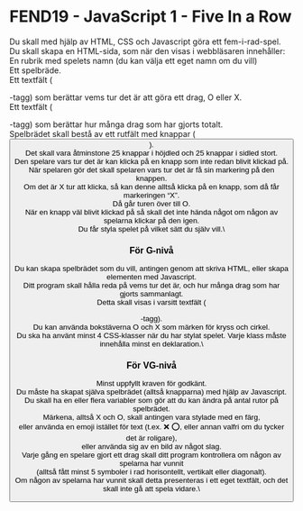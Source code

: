 # FEND19 - JavaScript 1 - Five In a Row

Du skall med hjälp av HTML, CSS och Javascript göra ett fem-i-rad-spel.\
Du skall skapa en HTML-sida, som när den visas i webbläsaren innehåller:\
En rubrik med spelets namn (du kan välja ett eget namn om du vill)\
Ett spelbräde.\
Ett textfält (<p>-tagg) som berättar vems tur det är att göra ett drag, O eller X.\
Ett textfält (<p>-tagg) som berättar hur många drag som har gjorts totalt.\
Spelbrädet skall bestå av ett rutfält med knappar (<button>).\
Det skall vara åtminstone 25 knappar i höjdled och 25 knappar i sidled stort.\
Den spelare vars tur det är kan klicka på en knapp som inte redan blivit klickad på.\
När spelaren gör det skall spelaren vars tur det är få sin markering på den knappen.\
Om det är X tur att klicka, så kan denne alltså klicka på en knapp, som då får markeringen “X”.\
Då går turen över till O.\
När en knapp väl blivit klickad på så skall det inte hända något om någon av spelarna klickar på den igen.\
Du får styla spelet på vilket sätt du själv vill.\

### För G-nivå

Du kan skapa spelbrädet som du vill, antingen genom att skriva HTML, eller skapa elementen med Javascript.\
Ditt program skall hålla reda på vems tur det är, och hur många drag som har gjorts sammanlagt.\
Detta skall visas i varsitt textfält (<p>-tagg).\
Du kan använda bokstäverna O och X som märken för kryss och cirkel.\
Du ska ha använt minst 4 CSS-klasser när du har stylat spelet. Varje klass måste innehålla minst en deklaration.\

### För VG-nivå

Minst uppfyllt kraven för godkänt.\
Du måste ha skapat själva spelbrädet (alltså knapparna) med hjälp av Javascript.\
Du skall ha en eller flera variabler som gör att du kan ändra på antal rutor på spelbrädet.\
Märkena, alltså X och O, skall antingen vara stylade med en färg,\
eller använda en emoji istället för text (t.ex. ❌ ⭕️, eller annan valfri om du tycker det är roligare),\
eller använda sig av en bild av något slag.\
Varje gång en spelare gjort ett drag skall ditt program kontrollera om någon av spelarna har vunnit\
(alltså fått minst 5 symboler i rad horisontellt, vertikalt eller diagonalt).\
Om någon av spelarna har vunnit skall detta presenteras i ett eget textfält, och det skall inte gå att spela vidare.\
